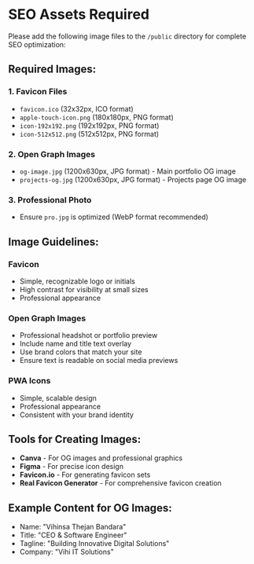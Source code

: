 # SEO Assets Required

Please add the following image files to the `/public` directory for complete SEO optimization:

## Required Images:

### 1. Favicon Files
- `favicon.ico` (32x32px, ICO format)
- `apple-touch-icon.png` (180x180px, PNG format)
- `icon-192x192.png` (192x192px, PNG format)
- `icon-512x512.png` (512x512px, PNG format)

### 2. Open Graph Images
- `og-image.jpg` (1200x630px, JPG format) - Main portfolio OG image
- `projects-og.jpg` (1200x630px, JPG format) - Projects page OG image

### 3. Professional Photo
- Ensure `pro.jpg` is optimized (WebP format recommended)

## Image Guidelines:

### Favicon
- Simple, recognizable logo or initials
- High contrast for visibility at small sizes
- Professional appearance

### Open Graph Images
- Professional headshot or portfolio preview
- Include name and title text overlay
- Use brand colors that match your site
- Ensure text is readable on social media previews

### PWA Icons
- Simple, scalable design
- Professional appearance
- Consistent with your brand identity

## Tools for Creating Images:
- **Canva** - For OG images and professional graphics
- **Figma** - For precise icon design
- **Favicon.io** - For generating favicon sets
- **Real Favicon Generator** - For comprehensive favicon creation

## Example Content for OG Images:
- Name: "Vihinsa Thejan Bandara"
- Title: "CEO & Software Engineer"
- Tagline: "Building Innovative Digital Solutions"
- Company: "Vihi IT Solutions"
